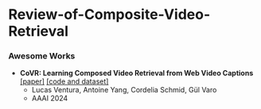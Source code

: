 # Review-of-Composite-Video-Retrieval

### Awesome Works

- **CoVR: Learning Composed Video Retrieval from Web Video Captions** [[paper]](https://ojs.aaai.org/index.php/AAAI/article/view/28334/28656) [[code and dataset]](https://github.com/lucas-ventura/CoVR)
  -  Lucas Ventura, Antoine Yang, Cordelia Schmid, Gül Varo
  - AAAI 2024
